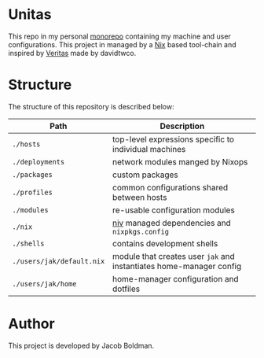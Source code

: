 # Unitas
This repo in my personal [monorepo][] containing my machine and user configurations.
This project in managed by a [Nix][] based tool-chain and inspired by [Veritas][] made by davidtwco.

# Structure
The structure of this repository is described below:

Path                        | Description
----                        | -------------
`./hosts`                   | top-level expressions specific to individual machines
`./deployments`             | network modules manged by Nixops
`./packages`                | custom packages
`./profiles`                | common configurations shared between hosts
`./modules`                 | re-usable configuration modules
`./nix`                     | [niv][] managed dependencies and `nixpkgs.config`
`./shells`                  | contains development shells
`./users/jak/default.nix`   | module that creates user `jak` and instantiates home-manager config
`./users/jak/home`          | home-manager configuration and dotfiles

# Author
This project is developed by Jacob Boldman.


[monorepo]: https://en.wikipedia.org/wiki/Monorepo
[Nix]: https://nixos.org/nix
[Niv]: https://github.com/nmattia/niv
[Veritas]: https://github.com/davidtwco/veritas
